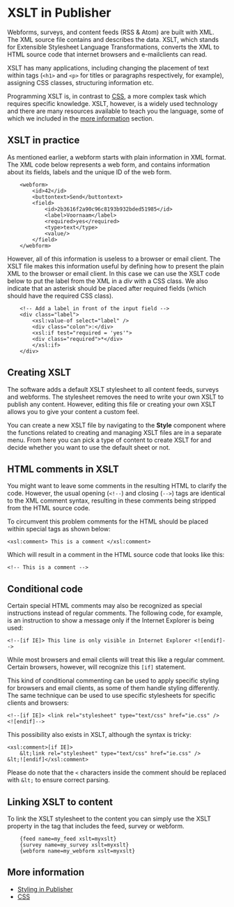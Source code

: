# XSLT in Publisher

Webforms, surveys, and content feeds (RSS & Atom) are built with XML.
The XML source file contains and describes the data. XSLT, which
stands for Extensible Stylesheet Language Transformations, converts
the XML to HTML source code that internet browsers and e-mailclients can 
read.

XSLT has many applications, including changing the placement of text within 
tags (`<h1>` and `<p>` for titles or paragraphs respectively, for example), 
assigning CSS classes, structuring information etc.

Programming XSLT is, in contrast to [CSS](./css), a more complex task which
requires specific knowledge. XSLT, however, is a widely used 
technology and there are many resources available to teach you the 
language, some of which we included in the [more information](./xslt#more-information) 
section.

## XSLT in practice

As mentioned earlier, a webform starts with plain information in XML
format. The XML code below represents a web form, and contains
information about its fields, labels and the unique ID of the web
form.

```
    <webform>    
        <id>42</id>   
        <buttontext>Send</buttontext>   
        <field>     
            <id>2b3616f2a90c96c8193b932bded51985</id>     
            <label>Voornaam</label>     
            <required>yes</required>      
            <type>text</type>     
            <value/>    
        </field>  
    </webform>  
```

However, all of this information is useless to a browser or email client. 
The XSLT file makes this information useful by defining how to present 
the plain XML to the browser or email client. In this case we can use 
the XSLT code below to put the label from the XML in a *div* with
a CSS class. We also indicate that an asterisk should be placed after 
required fields (which should have the required CSS class).

```
    <!-- Add a label in front of the input field -->  
    <div class="label">     
        <xsl:value-of select="label" />     
        <div class="colon">:</div>     
        <xsl:if test="required = 'yes'">
        <div class="required">*</div>
        </xsl:if>
    </div>
```

## Creating XSLT

The software adds a default XSLT stylesheet to all content feeds, surveys 
and webforms. The stylesheet removes the need to write your own XSLT to 
publish any content. However, editing this file or creating your own XSLT 
allows you to give your content a custom feel.

You can create a new XSLT file by navigating to the **Style** component 
where the functions related to creating and managing XSLT files are 
in a separate menu. From here you can pick a type of content to create XSLT 
for and decide whether you want to use the default sheet or not.

## HTML comments in XSLT

You might want to leave some comments in the resulting HTML to clarify 
the code. However, the usual opening (`<!--`) and closing (`-->`) tags 
are identical to the XML comment syntax, resulting in these comments 
being stripped from the HTML source code.

To circumvent this problem comments for the HTML should be placed 
within special tags as shown below:

    <xsl:comment> This is a comment </xsl:comment>

Which will result in a comment in the HTML source code that looks like this:

    <!-- This is a comment -->

## Conditional code

Certain special HTML comments may also be recognized as special instructions 
instead of regular comments. The following code, for example, is an 
instruction to show a message only if the Internet Explorer is being used:

    <!--[if IE]> This line is only visible in Internet Explorer <![endif]-->

While most browsers and email clients will treat this like a regular comment. 
Certain browsers, however, will recognize this `[if]` statement.

This kind of conditional commenting can be used to apply specific styling 
for browsers and email clients, as some of them handle styling differently. 
The same technique can be used to use specific stylesheets for specific clients 
and browsers:

    <!--[if IE]> <link rel="stylesheet" type="text/css" href="ie.css" /> <![endif]-->

This possibility also exists in XSLT, although the syntax is tricky:

    <xsl:comment>[if IE]>
        &lt;link rel="stylesheet" type="text/css" href="ie.css" />
    &lt;![endif]</xsl:comment>

Please do note that the `<` characters inside the comment should be replaced with
`&lt;` to ensure correct parsing.

## Linking XSLT to content

To link the XSLT stylesheet to the content you can simply use the XSLT 
property in the tag that includes the feed, survey or webform.

```
    {feed name=my_feed xslt=myxslt}
    {survey name=my_survey xslt=myxslt}
    {webform name=my_webform xslt=myxslt}
```

## More information

* [Styling in Publisher](./emailings-publisher-styling)
* [CSS](./css)

